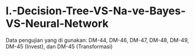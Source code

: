 # I.-Decision-Tree-VS-Na-ve-Bayes-VS-Neural-Network
Data pengujian yang di gunakan: DM-44, DM-46, DM-47, DM-48, DM-49, DM-45 (Invest), dan DM-45 (Transformasi)
